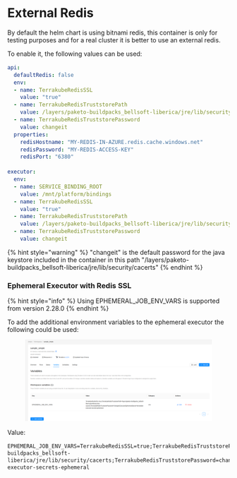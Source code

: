 # External Redis

By default the helm chart is using bitnami redis, this container is only for testing purposes and for a real cluster it is better to use an external redis.

To enable it, the following values can be used:

```yaml
api:
  defaultRedis: false
  env:
  - name: TerrakubeRedisSSL
    value: "true"
  - name: TerrakubeRedisTruststorePath
    value: /layers/paketo-buildpacks_bellsoft-liberica/jre/lib/security/cacerts 
  - name: TerrakubeRedisTruststorePassword
    value: changeit
  properties:
    redisHostname: "MY-REDIS-IN-AZURE.redis.cache.windows.net"
    redisPassword: "MY-REDIS-ACCESS-KEY"
    redisPort: "6380"

executor:
  env:
  - name: SERVICE_BINDING_ROOT
    value: /mnt/platform/bindings
  - name: TerrakubeRedisSSL
    value: "true"
  - name: TerrakubeRedisTruststorePath
    value: /layers/paketo-buildpacks_bellsoft-liberica/jre/lib/security/cacerts 
  - name: TerrakubeRedisTruststorePassword
    value: changeit
```

{% hint style="warning" %}
"changeit" is the default password for the java keystore included in the container in this path "/layers/paketo-buildpacks\_bellsoft-liberica/jre/lib/security/cacerts"
{% endhint %}

### Ephemeral Executor with Redis SSL

{% hint style="info" %}
Using EPHEMERAL\_JOB\_ENV\_VARS is supported from version 2.28.0
{% endhint %}

To add the additional environment variables to the ephemeral executor the following could be used:

<figure><img src="../../.gitbook/assets/image.png" alt=""><figcaption></figcaption></figure>

Value:

```
EPHEMERAL_JOB_ENV_VARS=TerrakubeRedisSSL=true;TerrakubeRedisTruststorePath=/layers/paketo-buildpacks_bellsoft-liberica/jre/lib/security/cacerts;TerrakubeRedisTruststorePassword=changeit;ExecutorEphemeralSecret=terrakube-executor-secrets-ephemeral
```
